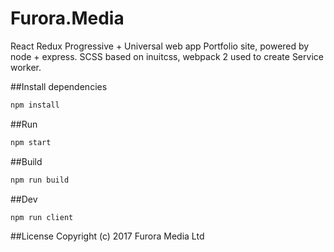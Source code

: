 # Furora.Media
React Redux Progressive + Universal web app Portfolio site, powered by node + express. SCSS based on inuitcss, webpack 2 used to create Service worker.

##Install dependencies
```js
npm install 
```

##Run
```js
npm start
```

##Build
```js
npm run build
```

##Dev
```js
npm run client
```

##License
Copyright (c) 2017 Furora Media Ltd
